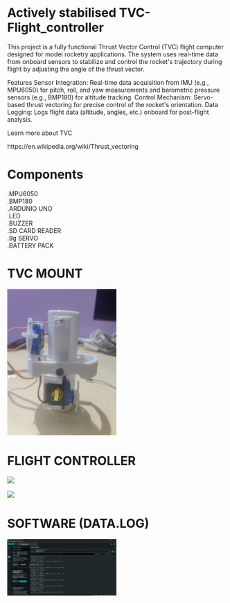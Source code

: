 # Actively stabilised TVC-Flight_controller


This project is a fully functional Thrust Vector Control (TVC) flight computer designed for model rocketry applications. The system uses real-time data from onboard sensors to stabilize and control the rocket's trajectory during flight by adjusting the angle of the thrust vector.

Features
Sensor Integration: Real-time data acquisition from IMU (e.g., MPU6050) for pitch, roll, and yaw measurements and barometric pressure sensors (e.g., BMP180) for altitude tracking.
Control Mechanism: Servo-based thrust vectoring for precise control of the rocket's orientation.
Data Logging: Logs flight data (altitude, angles, etc.) onboard for post-flight analysis.

Learn more about TVC 
<p>
 https://en.wikipedia.org/wiki/Thrust_vectoring
<p>

# Components 
.MPU6050<br/>
.BMP180<br/>
.ARDUNIO UNO<br/>
.LED<br/>
.BUZZER<br/>
.SD CARD READER<br/>
.9g SERVO<br/>
.BATTERY PACK<br/>


# TVC MOUNT
<p>
  <img width=50% src="IMAGES/IMG_20240802_182545.jpg" >
</p>

# FLIGHT CONTROLLER
<p>
  <img width=50% src="IMAGES/IMG_20241020_131857.jpg" >
</p>
<p>
  <img width=50% src="IMAGES/IMG_20241023_184755.jpg" >
</p>

# SOFTWARE (DATA.LOG)
<p>
  <img width=50% src="IMAGES/Screenshot 2024-10-07 212458.png" >
</p>


